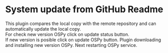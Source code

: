 System update from GitHub Readme
====

This plugin compares the local copy with the remote repository and can automatically update the local copy.  
For check new version OSPy click on update status button.  
If new version is posible click on update OSPy button. Plugin downloading and installing new version OSPy. Next restarting OSPy service.

